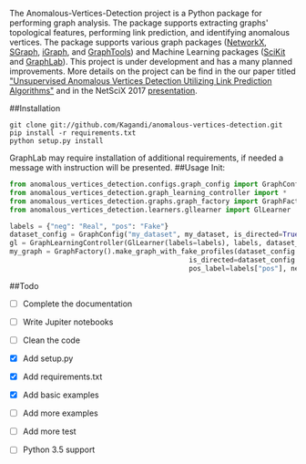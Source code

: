 The Anomalous-Vertices-Detection project is a Python package for performing graph analysis.
The package supports extracting graphs'  topological features, performing link prediction, and identifying anomalous vertices.
The package supports various graph packages ([NetworkX](https://networkx.github.io), [SGraph](https://turi.com/products/create/docs/generated/graphlab.SGraph.html), [iGraph](http://igraph.org/python/), and
[GraphTools](https://graph-tool.skewed.de/)) and Machine Learning packages ([SciKit](http://scikit-learn.org/) and [GraphLab](https://turi.com/products/create/docs/index.html)).
This project is under development and has a many planned improvements. More details on the project can be find in the our paper titled ["Unsupervised Anomalous Vertices Detection Utilizing Link Prediction Algorithms"](https://arxiv.org/abs/1610.07525) and in the NetSciX 2017 [presentation](http://slides.com/dimakagan/netscix).


##Installation
```
git clone git://github.com/Kagandi/anomalous-vertices-detection.git
pip install -r requirements.txt
python setup.py install
```
GraphLab may require installation of additional requirements, if needed a message with instruction will be presented.
##Usage
Init:
```python
from anomalous_vertices_detection.configs.graph_config import GraphConfig
from anomalous_vertices_detection.graph_learning_controller import *
from anomalous_vertices_detection.graphs.graph_factory import GraphFactory
from anomalous_vertices_detection.learners.gllearner import GlLearner

labels = {"neg": "Real", "pos": "Fake"}
dataset_config = GraphConfig("my_dataset", my_dataset, is_directed=True)
gl = GraphLearningController(GlLearner(labels=labels), labels, dataset_config)
my_graph = GraphFactory().make_graph_with_fake_profiles(dataset_config.data_path,
                                            is_directed=dataset_config.is_directed,
                                            pos_label=labels["pos"], neg_label=labels["neg"])

```

##Todo
- [ ] Complete the documentation
- [ ] Write Jupiter notebooks
- [ ] Clean the code
- [X] Add setup.py
- [X] Add requirements.txt
- [X] Add basic examples
- [ ] Add more examples
- [ ] Add more test
- [ ] Python 3.5 support


